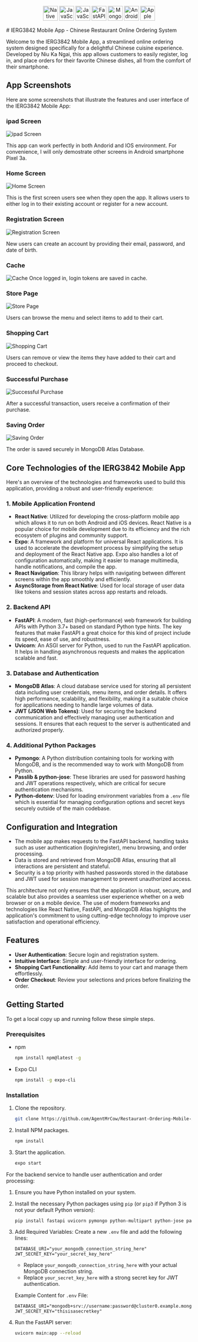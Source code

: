 <p align="center">
  <img src="https://github.com/AgentMrCow/Restaurant-Ordering-Mobile-App/blob/main/Screenshots/react-native.jpg" alt="Native logo" title="React Native - Android and IOS UI Framework" width="40" height="40"/>
  <img src="https://github.com/tandpfun/skill-icons/blob/main/icons/JavaScript.svg" alt="JavaScript logo" title="JavaScript - High-level, often just-in-time compiled, and multi-paradigm" width="40" height="40"/>
  <img src="https://github.com/tandpfun/skill-icons/blob/main/icons/Python-Dark.svg" alt="JavaScript logo" title="Python - High-level, general-purpose programming language" width="40" height="40"/>
  <img src="https://github.com/tandpfun/skill-icons/blob/main/icons/FastAPI.svg" alt="FastAPI logo" title="FastAPI - The Python Server Framework" width="40" height="40"/>
  <img src="https://github.com/tandpfun/skill-icons/blob/main/icons/MongoDB.svg" alt="MongoDB logo" title="MongoDB Atlas Database - Multi-Cloud Database Service" width="40" height="40"/>
  <img src="https://github.com/tandpfun/skill-icons/blob/main/icons/AndroidStudio-Dark.svg" alt="Android Studio logo" title="Android Studio - Development tool" width="40" height="40"/>
  <img src="https://github.com/tandpfun/skill-icons/blob/main/icons/Apple-Dark.svg" alt="Apple logo" title="Apple - IOS support" width="40" height="40"/>
</p>
# IERG3842 Mobile App - Chinese Restaurant Online Ordering System

Welcome to the IERG3842 Mobile App, a streamlined online ordering system designed specifically for a delightful Chinese cuisine experience. Developed by Niu Ka Ngai, this app allows customers to easily register, log in, and place orders for their favorite Chinese dishes, all from the comfort of their smartphone.

## App Screenshots

Here are some screenshots that illustrate the features and user interface of the IERG3842 Mobile App:

### ipad Screen
![ipad Screen](https://github.com/AgentMrCow/Restaurant-Ordering-Mobile-App/blob/main/Screenshots/ios.png)

This app can work perfectly in both Andorid and IOS environment. For convenience, I will only demostrate other screens in Android smartphone Pixel 3a.

### Home Screen
![Home Screen](https://github.com/AgentMrCow/Restaurant-Ordering-Mobile-App/blob/main/Screenshots/home.png)

This is the first screen users see when they open the app. It allows users to either log in to their existing account or register for a new account.

### Registration Screen
![Registration Screen](https://github.com/AgentMrCow/Restaurant-Ordering-Mobile-App/blob/main/Screenshots/register.png)

New users can create an account by providing their email, password, and date of birth.

### Cache
![Cache](https://github.com/AgentMrCow/Restaurant-Ordering-Mobile-App/blob/main/Screenshots/cache.png)
Once logged in, login tokens are saved in cache.

### Store Page
![Store Page](https://github.com/AgentMrCow/Restaurant-Ordering-Mobile-App/blob/main/Screenshots/store.png)

Users can browse the menu and select items to add to their cart.

### Shopping Cart
![Shopping Cart](https://github.com/AgentMrCow/Restaurant-Ordering-Mobile-App/blob/main/Screenshots/cart.png)

Users can remove or view the items they have added to their cart and proceed to checkout.

### Successful Purchase
![Successful Purchase](https://github.com/AgentMrCow/Restaurant-Ordering-Mobile-App/blob/main/Screenshots/purchase.png)

After a successful transaction, users receive a confirmation of their purchase.

### Saving Order
![Saving Order](https://github.com/AgentMrCow/Restaurant-Ordering-Mobile-App/blob/main/Screenshots/db.png)

The order is saved securely in MongoDB Atlas Database.

## Core Technologies of the IERG3842 Mobile App
Here's an overview of the technologies and frameworks used to build this application, providing a robust and user-friendly experience:

### 1. Mobile Application Frontend

- **React Native**: Utilized for developing the cross-platform mobile app which allows it to run on both Android and iOS devices. React Native is a popular choice for mobile development due to its efficiency and the rich ecosystem of plugins and community support.
- **Expo**: A framework and platform for universal React applications. It is used to accelerate the development process by simplifying the setup and deployment of the React Native app. Expo also handles a lot of configuration automatically, making it easier to manage multimedia, handle notifications, and compile the app.
- **React Navigation**: This library helps with navigating between different screens within the app smoothly and efficiently.
- **AsyncStorage from React Native**: Used for local storage of user data like tokens and session states across app restarts and reloads.

### 2. Backend API

- **FastAPI**: A modern, fast (high-performance) web framework for building APIs with Python 3.7+ based on standard Python type hints. The key features that make FastAPI a great choice for this kind of project include its speed, ease of use, and robustness.
- **Uvicorn**: An ASGI server for Python, used to run the FastAPI application. It helps in handling asynchronous requests and makes the application scalable and fast.

### 3. Database and Authentication

- **MongoDB Atlas**: A cloud database service used for storing all persistent data including user credentials, menu items, and order details. It offers high performance, scalability, and flexibility, making it a suitable choice for applications needing to handle large volumes of data.
- **JWT (JSON Web Tokens)**: Used for securing the backend communication and effectively managing user authentication and sessions. It ensures that each request to the server is authenticated and authorized properly.

### 4. Additional Python Packages

- **Pymongo**: A Python distribution containing tools for working with MongoDB, and is the recommended way to work with MongoDB from Python.
- **Passlib & python-jose**: These libraries are used for password hashing and JWT operations respectively, which are critical for secure authentication mechanisms.
- **Python-dotenv**: Used for loading environment variables from a `.env` file which is essential for managing configuration options and secret keys securely outside of the main codebase.

## Configuration and Integration

- The mobile app makes requests to the FastAPI backend, handling tasks such as user authentication (login/register), menu browsing, and order processing.
- Data is stored and retrieved from MongoDB Atlas, ensuring that all interactions are persistent and stateful.
- Security is a top priority with hashed passwords stored in the database and JWT used for session management to prevent unauthorized access.

This architecture not only ensures that the application is robust, secure, and scalable but also provides a seamless user experience whether on a web browser or on a mobile device. The use of modern frameworks and technologies like React Native, FastAPI, and MongoDB Atlas highlights the application's commitment to using cutting-edge technology to improve user satisfaction and operational efficiency.

## Features

- **User Authentication**: Secure login and registration system.
- **Intuitive Interface**: Simple and user-friendly interface for ordering.
- **Shopping Cart Functionality**: Add items to your cart and manage them effortlessly.
- **Order Checkout**: Review your selections and prices before finalizing the order.

## Getting Started

To get a local copy up and running follow these simple steps.

### Prerequisites

- npm
  ```sh
  npm install npm@latest -g
  ```
- Expo CLI
  ```sh
  npm install -g expo-cli
  ```

### Installation

1. Clone the repository.
   ```sh
   git clone https://github.com/AgentMrCow/Restaurant-Ordering-Mobile-App.git
   ```
2. Install NPM packages.
   ```sh
   npm install
   ```
3. Start the application.
   ```sh
   expo start
   ```

For the backend service to handle user authentication and order processing:

1. Ensure you have Python installed on your system.
2. Install the necessary Python packages using `pip` (or `pip3` if Python 3 is not your default Python version):
   ```sh
   pip install fastapi uvicorn pymongo python-multipart python-jose passlib python-dotenv
   ```
3. Add Required Variables:
   Create a new `.env` file and add the following lines:

   ```plaintext
   DATABASE_URI="your_mongodb_connection_string_here"
   JWT_SECRET_KEY="your_secret_key_here"
   ```

   - Replace `your_mongodb_connection_string_here` with your actual MongoDB connection string.
   - Replace `your_secret_key_here` with a strong secret key for JWT authentication.
   
   Example Content for `.env` File:

   ```plaintext
   DATABASE_URI="mongodb+srv://username:password@cluster0.example.mongodb.net/"
   JWT_SECRET_KEY="thisisasecretkey"
   ```
4. Run the FastAPI server:
   ```sh
   uvicorn main:app --reload
   ```
